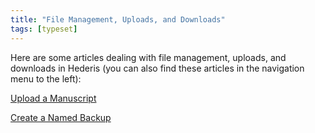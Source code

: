 ```yaml
---
title: "File Management, Uploads, and Downloads"
tags: [typeset]
---
```

 
<html><body><section data-type="chapter" class="hsecchapter" data-hederis-type="hsecchapter" id="intro-file-management" data-pi-attrs="id: intro-file-management; data-tags: typeset;" role="doc-chapter" data-tags="typeset" data-author-name=" " data-book-title=" " title="File Management, Uploads, and Downloads"><p class="hblkp" data-hederis-type="hblkp" id="pamuHsc7S">Here are some articles dealing with file management, uploads, and downloads in Hederis (you can also find these articles in the navigation menu to the left): </p><p class="hblkp" data-hederis-type="hblkp" id="pl7XMolo3"><a href="{% link _docs/upload-a-manuscript.md %}" class="hspana" data-hederis-type="hspana" id="pYplLd9DU">Upload a Manuscript</a></p><p class="hblkp" data-hederis-type="hblkp" id="pHZnxxkT5"><a href="{% link _docs/snapshots.md %}" class="hspana" data-hederis-type="hspana" id="p86Co0wKI">Create a Named Backup</a></p></section></body></html>
